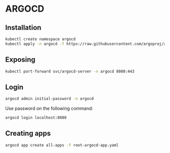 # ARGOCD

## Installation

```bash
kubectl create namespace argocd
kubectl apply -n argocd -f https://raw.githubusercontent.com/argoproj/argo-cd/stable/manifests/install.yaml
```

## Exposing

```bash
kubectl port-forward svc/argocd-server -n argocd 8080:443
```

## Login 

```bash
argocd admin initial-password -n argocd
```

Use password on the following command:

```bash
argocd login localhost:8080
```

## Creating apps

```bash
argocd app create all-apps -f root-argocd-app.yaml
```